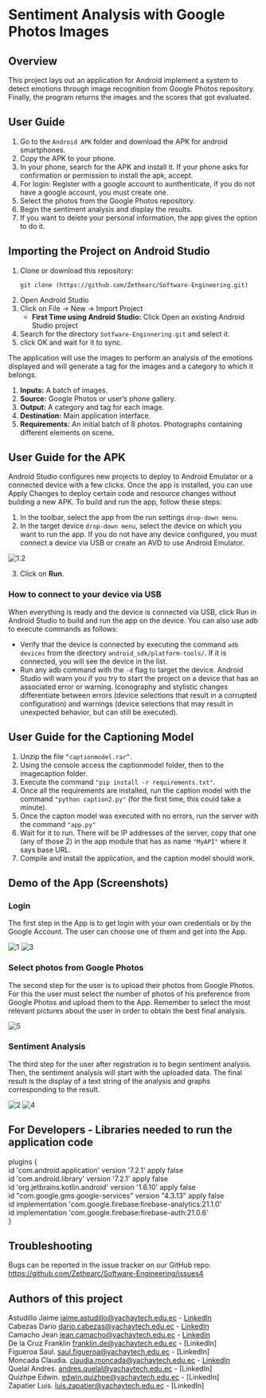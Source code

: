 # Sentiment Analysis with Google Photos Images

## Overview  
This project lays out an application for Android implement a system to detect emotions through image recognition from Google Photos repository. Finally, the program returns the images and the scores that got evaluated.

## User Guide 
1. Go to the `Android APK` folder and download the APK for android smartphones.
2. Copy the APK to your phone.
3. In your phone, search for the APK and install it. If your phone asks for confirmation or permission to install the apk, accept.
4. For login:
    Register with a google account to aunthenticate, if you do not have a google account, you must create one.
5. Select the photos from the Google Photos repository.
6. Begin the sentiment analysis and display the results.
7. If you want to delete your personal information, the app gives the option to do it.

## Importing the Project on Android Studio
1. Clone or download this repository:
     ```
     git clone (https://github.com/Zethearc/Software-Engineering.git)
     ```
2. Open Android Studio
3. Click on File -> New -> Import Project
     - **First Time using Android Studio:** Click Open an existing Android Studio project
4. Search for the directory `Sotfware-Enginnering.git` and select it.
5.  click OK and wait for it to sync.

The application will use the images to perform an analysis of the emotions displayed and will generate a tag for the images and a category to which it belongs.
1. **Inputs:** A batch of images.
2. **Source:** Google Photos or user’s phone gallery.
3. **Output:** A category and tag for each image. 
4. **Destination:** Main application interface.
5. **Requirements:** An initial batch of 8 photos. Photographs containing different elements on scene.

## User Guide for the APK
Android Studio configures new projects to deploy to Android Emulator or a connected device with a few clicks. Once the app is installed, you can use Apply Changes to deploy certain code and resource changes without building a new APK. To build and run the app, follow these steps:
1. In the toolbar, select the app from the run settings `drop-down menu`.
2. In the target device `drop-down menu`, select the device on which you want to run the app. 
If you do not have any device configured, you must connect a device via USB or create an AVD to use Android Emulator.

![1.2](https://github.com/Zethearc/Software-Engineering/blob/a3a5a1e7e34e7805a0afce1078863585e57650e5/1.2.png)
   
3. Click on **Run**.

### How to connect to your device via USB
When everything is ready and the device is connected via USB, click Run in Android Studio to build and run the app on the device.
You can also use adb to execute commands as follows:
- Verify that the device is connected by executing the command `adb devices` from the directory `android_sdk/platform-tools/`. If it is connected, you will see the device in the list.
- Run any adb command with the `-d` flag to target the device.
Android Studio will warn you if you try to start the project on a device that has an associated error or warning. Iconography and stylistic changes differentiate between errors (device selections that result in a corrupted configuration) and warnings (device selections that may result in unexpected behavior, but can still be executed).

## User Guide for the Captioning Model 
1. Unzip the file `“captionmodel.rar”`.
2. Using the console access the captionmodel folder, then to the imagecaption folder.
3. Execute the command `"pip install -r requirements.txt"`.
4. Once all the requirements are installed, run the caption model with the command `"python caption2.py"` (for the first time, this could take a minute).
5. Once the capton model was executed with no errors, run the server with the command `"app.py"`
6. Wait for it to run. There will be IP addresses of the server, copy that one (any of those 2) in the app module that has as name `"MyAPI"` where it says base URL.
7. Compile and install the application, and the caption model should work.


## Demo of the App (Screenshots)
### Login
The first step in the App is to get login with your own credentials or by the Google Account. The user can choose one of them and get into the App. 

![1](1.jpg)
![3](3.png)

### Select photos from Google Photos
The second step for the user is to upload their photos from Google Photos. For this the user must select the number of photos of his preference from Google Photos and upload them to the App. Remember to select the most relevant pictures about the user in order to obtain the best final analysis.

![5](5.png)

### Sentiment Analysis
The third step for the user after registration is to begin sentiment analysis. Then, the sentiment analysis will start with the uploaded data. The final result is the display of a text string of the analysis and graphs corresponding to the result.

![2](2.jpg)
![4](4.png)


## For Developers - Libraries needed to run the application code

  plugins   {   
      id 'com.android.application' version '7.2.1' apply false  
      id 'com.android.library' version '7.2.1' apply false  
      id 'org.jetbrains.kotlin.android' version '1.6.10' apply false  
      id "com.google.gms.google-services" version "4.3.13" apply false  
      id implementation 'com.google.firebase:firebase-analytics:21.1.0'  
      id implementation 'com.google.firebase:firebase-auth:21.0.6'  
  }
  
 ## Troubleshooting
Bugs can be reported in the issue tracker on our GitHub repo: https://github.com/Zethearc/Software-Engineering/issues4

## Authors of this project
Astudillo Jaime jaime.astudillo@yachaytech.edu.ec - [LinkedIn](https://www.linkedin.com/in/jaime-astudillo-664754228/)  
Cabezas Dario  dario.cabezas@yachaytech.edu.ec - [LinkedIn](https://www.linkedin.com/in/darioscabezas/)  
Camacho Jean   jean.camacho@yachaytech.edu.ec - [LinkedIn](https://www.linkedin.com/in/jean-camacho-126126212)  
De la Cruz Franklin franklin.de@yachaytech.edu.ec - [LinkedIn]   
Figueroa Saul. saul.figueroa@yachaytech.edu.ec - [LinkedIn]  
Moncada Claudia. claudia.moncada@yachaytech.edu.ec - [LinkedIn](https://www.linkedin.com/in/claudia-maria-moncada-da-silva-999a63248/)                        
Quelal Andres. andres.quelal@yachaytech.edu.ec - [LinkedIn]    
Quizhpe Edwin. edwin.quizhpe@yachaytech.edu.ec - [LinkedIn]  
Zapatier Luis. luis.zapatier@yachaytech.edu.ec - [LinkedIn]  
